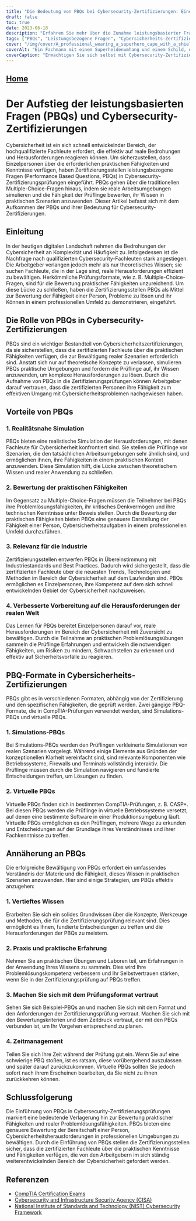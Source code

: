 ```yaml
---
title: "Die Bedeutung von PBQs bei Cybersecurity-Zertifizierungen: Eine Brücke zwischen Theorie und Praxis"
draft: false
toc: true
date: 2023-06-18
description: "Erfahren Sie mehr über die Zunahme leistungsbasierter Fragen (Performance Based Questions, PBQs) bei Cybersecurity-Zertifizierungen und ihre Rolle bei der Bewertung praktischer Fähigkeiten und realer Problemlösungsfähigkeiten."
tags: ["PBQs", "Leistungsbezogene Fragen", "Cybersicherheits-Zertifizierungen", "praktische Fähigkeiten", "Problemlösung in der realen Welt", "Simulation PBQs", "virtuelle PBQs", "Prüfungsvorbereitung", "Cybersicherheitsfachleute", "praktische Erfahrung", "Zertifizierungsprüfungen", "CompTIA", "IT-Sicherheit", "Cyber-Bedrohungen", "kritisches Denken", "technisches Geschick", "Branchenrelevanz", "Trends in der Cybersicherheit", "Industriestandards", "NIST Cybersecurity Framework", "CISA", "Nationales Institut für Normen und Technologie", "Bewertung der Cybersicherheit", "Cybersicherheitsausbildung", "Informationssicherheit", "Sicherheitsexperten", "Cybersecurity-Arbeitsmarkt", "IT-Zertifizierungen", "Cybersicherheitsfähigkeiten", "Netzwerksicherheit"]
cover: "/img/cover/A_professional_wearing_a_superhero_cape_with_a_shield_repre.png"
coverAlt: "Ein Fachmann mit einem Superheldenumhang und einem Schild, das für Cybersicherheit steht, steht selbstbewusst vor einem Computernetzwerk."
coverCaption: "Ermächtigen Sie sich selbst mit Cybersecurity-Zertifizierungen und entfesseln Sie Ihr Superheldenpotenzial!"
---
```


## [Home](/cyber-security-career-playbook-start/)

# Der Aufstieg der leistungsbasierten Fragen (PBQs) und Cybersecurity-Zertifizierungen

Cybersicherheit ist ein sich schnell entwickelnder Bereich, der hochqualifizierte Fachleute erfordert, die effektiv auf reale Bedrohungen und Herausforderungen reagieren können. Um sicherzustellen, dass Einzelpersonen über die erforderlichen praktischen Fähigkeiten und Kenntnisse verfügen, haben Zertifizierungsstellen leistungsbezogene Fragen (Performance Based Questions, PBQs) in Cybersecurity-Zertifizierungsprüfungen eingeführt. PBQs gehen über die traditionellen Multiple-Choice-Fragen hinaus, indem sie reale Arbeitsumgebungen simulieren und die Fähigkeit der Prüflinge bewerten, ihr Wissen in praktischen Szenarien anzuwenden. Dieser Artikel befasst sich mit dem Aufkommen der PBQs und ihrer Bedeutung für Cybersecurity-Zertifizierungen.

## Einleitung

In der heutigen digitalen Landschaft nehmen die Bedrohungen der Cybersicherheit an Komplexität und Häufigkeit zu. Infolgedessen ist die Nachfrage nach qualifizierten Cybersecurity-Fachleuten stark angestiegen. Die Arbeitgeber verlangen jedoch mehr als nur theoretisches Wissen; sie suchen Fachleute, die in der Lage sind, reale Herausforderungen effizient zu bewältigen. Herkömmliche Prüfungsformate, wie z. B. Multiple-Choice-Fragen, sind für die Bewertung praktischer Fähigkeiten unzureichend. Um diese Lücke zu schließen, haben die Zertifizierungsstellen PBQs als Mittel zur Bewertung der Fähigkeit einer Person, Probleme zu lösen und ihr Können in einem professionellen Umfeld zu demonstrieren, eingeführt.

## Die Rolle von PBQs in Cybersecurity-Zertifizierungen

PBQs sind ein wichtiger Bestandteil von Cybersicherheitszertifizierungen, da sie sicherstellen, dass die zertifizierten Fachleute über die praktischen Fähigkeiten verfügen, die zur Bewältigung realer Szenarien erforderlich sind. Anstatt sich nur auf theoretische Konzepte zu verlassen, simulieren PBQs praktische Umgebungen und fordern die Prüflinge auf, ihr Wissen anzuwenden, um komplexe Herausforderungen zu lösen. Durch die Aufnahme von PBQs in die Zertifizierungsprüfungen können Arbeitgeber darauf vertrauen, dass die zertifizierten Personen ihre Fähigkeit zum effektiven Umgang mit Cybersicherheitsproblemen nachgewiesen haben.

## Vorteile von PBQs

### 1. Realitätsnahe Simulation

PBQs bieten eine realistische Simulation der Herausforderungen, mit denen Fachleute für Cybersicherheit konfrontiert sind. Sie stellen die Prüflinge vor Szenarien, die den tatsächlichen Arbeitsumgebungen sehr ähnlich sind, und ermöglichen ihnen, ihre Fähigkeiten in einem praktischen Kontext anzuwenden. Diese Simulation hilft, die Lücke zwischen theoretischem Wissen und realer Anwendung zu schließen.

### 2. Bewertung der praktischen Fähigkeiten

Im Gegensatz zu Multiple-Choice-Fragen müssen die Teilnehmer bei PBQs ihre Problemlösungsfähigkeiten, ihr kritisches Denkvermögen und ihre technischen Kenntnisse unter Beweis stellen. Durch die Bewertung der praktischen Fähigkeiten bieten PBQs eine genauere Darstellung der Fähigkeit einer Person, Cybersicherheitsaufgaben in einem professionellen Umfeld durchzuführen.

### 3. Relevanz für die Industrie

Zertifizierungsstellen entwerfen PBQs in Übereinstimmung mit Industriestandards und Best Practices. Dadurch wird sichergestellt, dass die zertifizierten Fachleute über die neuesten Trends, Technologien und Methoden im Bereich der Cybersicherheit auf dem Laufenden sind. PBQs ermöglichen es Einzelpersonen, ihre Kompetenz auf dem sich schnell entwickelnden Gebiet der Cybersicherheit nachzuweisen.

### 4. Verbesserte Vorbereitung auf die Herausforderungen der realen Welt

Das Lernen für PBQs bereitet Einzelpersonen darauf vor, reale Herausforderungen im Bereich der Cybersicherheit mit Zuversicht zu bewältigen. Durch die Teilnahme an praktischen Problemlösungsübungen sammeln die Prüflinge Erfahrungen und entwickeln die notwendigen Fähigkeiten, um Risiken zu mindern, Schwachstellen zu erkennen und effektiv auf Sicherheitsvorfälle zu reagieren.

## PBQ-Formate in Cybersicherheits-Zertifizierungen

PBQs gibt es in verschiedenen Formaten, abhängig von der Zertifizierung und den spezifischen Fähigkeiten, die geprüft werden. Zwei gängige PBQ-Formate, die in CompTIA-Prüfungen verwendet werden, sind Simulations-PBQs und virtuelle PBQs.

### 1. Simulations-PBQs

Bei Simulations-PBQs werden den Prüflingen verkleinerte Simulationen von realen Szenarien vorgelegt. Während einige Elemente aus Gründen der konzeptionellen Klarheit vereinfacht sind, sind relevante Komponenten wie Betriebssysteme, Firewalls und Terminals vollständig interaktiv. Die Prüflinge müssen durch die Simulation navigieren und fundierte Entscheidungen treffen, um Lösungen zu finden.

### 2. Virtuelle PBQs

Virtuelle PBQs finden sich in bestimmten CompTIA-Prüfungen, z. B. CASP+. Bei diesen PBQs werden die Prüflinge in virtuelle Betriebssysteme versetzt, auf denen eine bestimmte Software in einer Produktionsumgebung läuft. Virtuelle PBQs ermöglichen es den Prüflingen, mehrere Wege zu erkunden und Entscheidungen auf der Grundlage ihres Verständnisses und ihrer Fachkenntnisse zu treffen.

## Annäherung an PBQs

Die erfolgreiche Bewältigung von PBQs erfordert ein umfassendes Verständnis der Materie und die Fähigkeit, dieses Wissen in praktischen Szenarien anzuwenden. Hier sind einige Strategien, um PBQs effektiv anzugehen:

### 1. Vertieftes Wissen

Erarbeiten Sie sich ein solides Grundwissen über die Konzepte, Werkzeuge und Methoden, die für die Zertifizierungsprüfung relevant sind. Dies ermöglicht es Ihnen, fundierte Entscheidungen zu treffen und die Herausforderungen der PBQs zu meistern.

### 2. Praxis und praktische Erfahrung

Nehmen Sie an praktischen Übungen und Laboren teil, um Erfahrungen in der Anwendung Ihres Wissens zu sammeln. Dies wird Ihre Problemlösungskompetenz verbessern und Ihr Selbstvertrauen stärken, wenn Sie in der Zertifizierungsprüfung auf PBQs treffen.

### 3. Machen Sie sich mit dem Prüfungsformat vertraut

Sehen Sie sich Beispiel-PBQs an und machen Sie sich mit dem Format und den Anforderungen der Zertifizierungsprüfung vertraut. Machen Sie sich mit den Bewertungskriterien und dem Zeitdruck vertraut, der mit den PBQs verbunden ist, um Ihr Vorgehen entsprechend zu planen.

### 4. Zeitmanagement

Teilen Sie sich Ihre Zeit während der Prüfung gut ein. Wenn Sie auf eine schwierige PBQ stoßen, ist es ratsam, diese vorübergehend auszulassen und später darauf zurückzukommen. Virtuelle PBQs sollten Sie jedoch sofort nach ihrem Erscheinen bearbeiten, da Sie nicht zu ihnen zurückkehren können.

## Schlussfolgerung

Die Einführung von PBQs in Cybersecurity-Zertifizierungsprüfungen markiert eine bedeutende Verlagerung hin zur Bewertung praktischer Fähigkeiten und realer Problemlösungsfähigkeiten. PBQs bieten eine genauere Bewertung der Bereitschaft einer Person, Cybersicherheitsherausforderungen in professionellen Umgebungen zu bewältigen. Durch die Einführung von PBQs stellen die Zertifizierungsstellen sicher, dass die zertifizierten Fachleute über die praktischen Kenntnisse und Fähigkeiten verfügen, die von den Arbeitgebern im sich ständig weiterentwickelnden Bereich der Cybersicherheit gefordert werden.

## Referenzen

- [CompTIA Certification Exams](https://www.comptia.org/certifications)
- [Cybersecurity and Infrastructure Security Agency (CISA)](https://www.cisa.gov/cybersecurity)
- [National Institute of Standards and Technology (NIST) Cybersecurity Framework](https://www.nist.gov/cyberframework)

